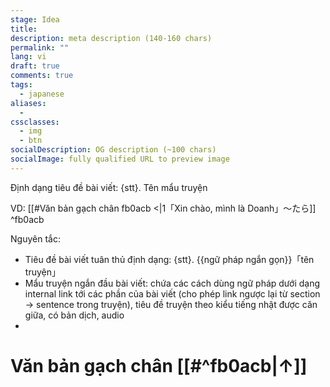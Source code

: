 ```yaml
---
stage: Idea
title:
description: meta description (140‑160 chars)
permalink: ""
lang: vi
draft: true
comments: true
tags:
  - japanese
aliases:
  - 
cssclasses:
  - img
  - btn
socialDescription: OG description (~100 chars)
socialImage: fully qualified URL to preview image
---
```

Định dạng tiêu đề bài viết: {stt}. Tên mẩu truyện 


VD: [[#Văn bản gạch chân fb0acb <|1「Xin chào, mình là Doanh」〜たら]] ^fb0acb




Nguyên tắc:
- Tiêu đề bài viết tuân thủ định dạng: {stt}. {{ngữ pháp ngắn gọn}}「tên truyện」
- Mẩu truyện ngắn đầu bài viết: chứa các cách dùng ngữ pháp dưới dạng internal link tới các phần của bài viết (cho phép link ngược lại từ section -> sentence trong truyện), tiêu đề truyện theo kiểu tiếng nhật được căn giữa, có bản dịch, audio
- 

[^1]: Hello World

# Văn bản gạch chân [[#^fb0acb|↑]]




